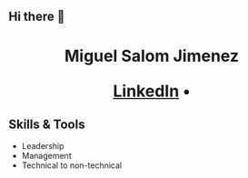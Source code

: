 ## Hi there 👋

<!--
**miguelsalom99/miguelsalom99** is a ✨ _special_ ✨ repository because its `README.md` (this file) appears on your GitHub profile.

Here are some ideas to get you started:

- 🔭 I’m currently working on ...
- 🌱 I’m currently learning ...
- 👯 I’m looking to collaborate on ...
- 🤔 I’m looking for help with ...
- 💬 Ask me about ...
- 📫 How to reach me: ...
- 😄 Pronouns: ...
- ⚡ Fun fact: ...
-->
<h1 align="center"> Miguel Salom Jimenez
<p align="center">
 <a href="[[LinkedIn URL](https://www.linkedin.com/in/miguel-jaime-salom-jimenez/)]">LinkedIn</a> •
</p>
  
## Skills & Tools
- Leadership
- Management
- Technical to non-technical
